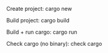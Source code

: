 Create project:
cargo new

Build project:
cargo build

Build + run cargo:
cargo run

Check cargo (no binary):
check cargo
